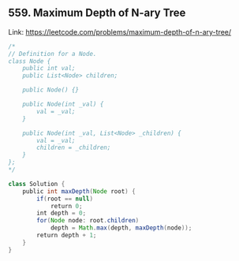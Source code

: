 ## 559. Maximum Depth of N-ary Tree
Link: https://leetcode.com/problems/maximum-depth-of-n-ary-tree/

```java
/*
// Definition for a Node.
class Node {
    public int val;
    public List<Node> children;

    public Node() {}

    public Node(int _val) {
        val = _val;
    }

    public Node(int _val, List<Node> _children) {
        val = _val;
        children = _children;
    }
};
*/

class Solution {
    public int maxDepth(Node root) {
        if(root == null)
            return 0;
        int depth = 0;
        for(Node node: root.children)
            depth = Math.max(depth, maxDepth(node));
        return depth + 1;
    }
}
```

